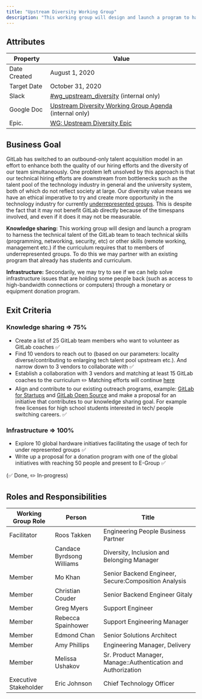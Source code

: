 ```yaml
---
title: "Upstream Diversity Working Group"
description: "This working group will design and launch a program to harness the technical talent of the GitLab team to teach technical skills to members of underrepresented groups."
---
```


## Attributes

| Property     | Value            |
|--------------|------------------|
| Date Created | August 1, 2020   |
| Target Date  | October 31, 2020 |
| Slack        | [#wg_upstream_diversity](https://gitlab.slack.com/archives/C017XNA4LDA) (internal only) |
| Google Doc   | [Upstream Diversity Working Group Agenda](https://docs.google.com/document/d/15m8If-AcX6DTnOHt89kzIetOeu8OhCzpC7Uk2OpP50E/edit) (internal only) |
| Epic.        | [WG: Upstream Diversity Epic](https://gitlab.com/groups/gitlab-com/-/epics/824) |

## Business Goal

GitLab has switched to an outbound-only talent acquisition model in an effort to enhance both the quality of our hiring efforts and the diversity of our team simultaneously. One problem left unsolved by this approach is that our technical hiring efforts are downstream from bottlenecks such as the talent pool of the technology industry in general and the university system, both of which do not reflect society at large. Our diversity value means we have an ethical imperative to try and create more opportunity in the technology industry for currently [underrepresented groups](/handbook/incentives/#add-on-bonus-for-select-underrepresented-groups). This is despite the fact that it may not benefit GitLab directly because of the timespans involved, and even if it does it may not be measurable.

**Knowledge sharing:** This working group will design and launch a program to harness the technical talent of the GitLab team to teach technical skills (programming, networking, security, etc) or other skills (remote working, management etc.) if the curriculum requires that to members of underrepresented groups. To do this we may partner with an existing program that already has students and curriculum.

**Infrastructure:** Secondarily, we may try to see if we can help solve infrastructure issues that are holding some people back (such as access to high-bandwidth connections or computers) through a monetary or equipment donation program.

## Exit Criteria

### Knowledge sharing => 75%

- Create a list of 25 GitLab team members who want to volunteer as GitLab coaches ✅
- Find 10 vendors to reach out to (based on our parameters: locality diverse/contributing to enlarging tech talent pool upstream etc.). And narrow down to 3 vendors to collaborate with ✅
- Establish a collaboration with 3 vendors and matching at least 15 GitLab coaches to the curriculum ✏️
Matching efforts will continue [here](/handbook/engineering/volunteer-coaches-for-urgs/)
- Align and contribute to our existing outreach programs, example: [GitLab for Startups](https://about.gitlab.com/solutions/startups/) and [GitLab Open Source](https://about.gitlab.com/solutions/open-source/) and make a proposal for an initiative that contributes to our knowledge sharing goal. For example free licenses for high school students interested in tech/ people switching careers. ✅

### Infrastructure => 100%

- Explore 10 global hardware initiatives facilitating the usage of tech for under represented groups ✅
- Write up a proposal for a donation program with one of the global initiatives with reaching 50 people and present to E-Group ✅

(✅ Done, ✏️ In-progress)

## Roles and Responsibilities

| Working Group Role    | Person                    | Title                                                         |
|-----------------------|---------------------------|-------------------------------------------------------------- |
| Facilitator           | Roos Takken               | Engineering People Business Partner                           |
| Member                | Candace Byrdsong Williams | Diversity, Inclusion and Belonging Manager                    |
| Member                | Mo Khan                   | Senior Backend Engineer, Secure:Composition Analysis          |
| Member                | Christian Couder          | Senior Backend Engineer Gitaly                                |
| Member                | Greg Myers                | Support Engineer                                              |
| Member                | Rebecca Spainhower        | Support Engineering Manager                                   |
| Member                | Edmond Chan               | Senior Solutions Architect                                    |
| Member                | Amy Phillips              | Engineering Manager, Delivery                                 |
| Member                | Melissa Ushakov           | Sr. Product Manager, Manage::Authentication and Authorization |
| Executive Stakeholder | Eric Johnson              | Chief Technology Officer                                      |
